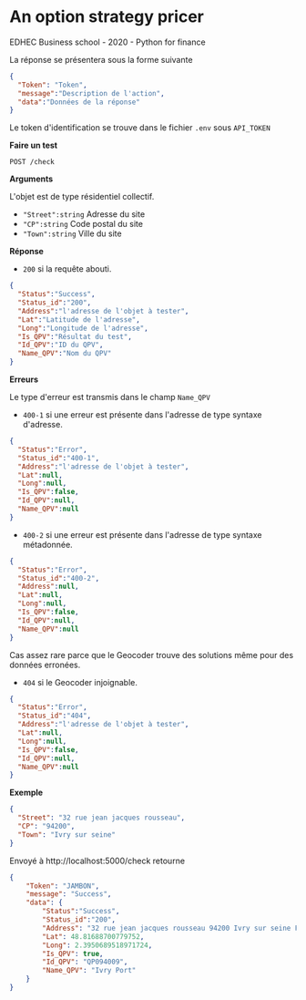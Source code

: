 # An option strategy pricer
EDHEC Business school - 2020 - Python for finance

La réponse se présentera sous la forme suivante 

```json
{
  "Token": "Token",
  "message":"Description de l'action",
  "data":"Données de la réponse"
}
```

Le token d'identification se trouve dans le fichier `.env` sous `API_TOKEN`

**Faire un test**

`POST /check`

**Arguments**

L'objet est de type résidentiel collectif.

- `"Street":string` Adresse du site
- `"CP":string` Code postal du site
- `"Town":string` Ville du site

**Réponse**

- `200` si la requête abouti.

```json
{
  "Status":"Success",
  "Status_id":"200",
  "Address":"l'adresse de l'objet à tester",
  "Lat":"Latitude de l'adresse",
  "Long":"Longitude de l'adresse",
  "Is_QPV":"Résultat du test",
  "Id_QPV":"ID du QPV",
  "Name_QPV":"Nom du QPV"
}
```

**Erreurs**

Le type d'erreur est transmis dans le champ `Name_QPV`

- `400-1` si une erreur est présente dans l'adresse de type syntaxe d'adresse. 

```json
{
  "Status":"Error",
  "Status_id":"400-1",
  "Address":"l'adresse de l'objet à tester",
  "Lat":null,
  "Long":null,
  "Is_QPV":false,
  "Id_QPV":null,
  "Name_QPV":null
}
```

- `400-2` si une erreur est présente dans l'adresse de type syntaxe métadonnée. 

```json
{
  "Status":"Error",
  "Status_id":"400-2",
  "Address":null,
  "Lat":null,
  "Long":null,
  "Is_QPV":false,
  "Id_QPV":null,
  "Name_QPV":null
}
```

Cas assez rare parce que le Geocoder trouve des solutions même pour des données erronées.

- `404` si le Geocoder injoignable. 

```json
{
  "Status":"Error",
  "Status_id":"404",
  "Address":"l'adresse de l'objet à tester",
  "Lat":null,
  "Long":null,
  "Is_QPV":false,
  "Id_QPV":null,
  "Name_QPV":null
}
```

**Exemple**

```json
{
  "Street": "32 rue jean jacques rousseau",
  "CP": "94200",
  "Town": "Ivry sur seine"
}
```
Envoyé à http://localhost:5000/check retourne

```json
{
    "Token": "JAMBON",
	"message": "Success",
	"data": {
		"Status":"Success",
		"Status_id":"200",
        "Address": "32 rue jean jacques rousseau 94200 Ivry sur seine France",
        "Lat": 48.81688700779752,
        "Long": 2.3950689518971724,
        "Is_QPV": true,
        "Id_QPV": "QP094009",
        "Name_QPV": "Ivry Port"
    }
}
```
